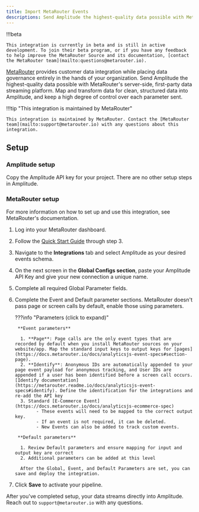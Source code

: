 ```yaml
---
title: Import MetaRouter Events
descriptions: Send Amplitude the highest-quality data possible with MetaRouter's server-side, first-party data streaming platform. 
---
```


!!!beta

    This integration is currently in beta and is still in active development. To join their beta program, or if you have any feedback to help improve the MetaRouter Source and its documentation, [contact the MetaRouter team](mailto:questions@metarouter.io).

[MetaRouter](https://www.metarouter.io/) provides customer data integration while placing data governance entirely in the hands of your organization. Send Amplitude the highest-quality data possible with MetaRouter's server-side, first-party data streaming platform. Map and transform data for clean, structured data into Amplitude, and keep a high degree of control over each parameter sent.

!!!tip "This integration is maintained by MetaRouter"

    This integration is maintained by MetaRouter. Contact the [MetaRouter team](mailto:support@metarouter.io) with any questions about this integration.

## Setup

### Amplitude setup

Copy the Amplitude API key for your project. There are no other setup steps in Amplitude. 

### MetaRouter setup

For more information on how to set up and use this integration, see MetaRouter's documentation.

1. Log into your MetaRouter dashboard. 
2. Follow the [Quick Start Guide](https://docs.metarouter.io/docs/quick-start-guide) through step 3.
3. Navigate to the **Integrations** tab and select Amplitude as your desired events schema.
4. On the next screen in the **Global Configs section**, paste your Amplitude API Key and give your new connection a unique name.
5. Complete all required Global Parameter fields. 
6. Complete the Event and Default parameter sections. MetaRouter doesn't pass page or screen calls by default, enable those using parameters.

    ???info "Parameters (click to expand)"

        **Event parameters**

         1. **Page**: Page calls are the only event types that are recorded by default when you install MetaRouter sources on your website/app. Map the standard input keys to output keys for [pages](https://docs.metarouter.io/docs/analyticsjs-event-specs#section-page). 
         2. **Identify**: Anonymous IDs are automatically appended to your page event payload for anonymous tracking, and User IDs are appended if a user has been identified before a screen call occurs. [Identify documentation](https://metarouter.readme.io/docs/analyticsjs-event-specs#identify). Define the identification for the integrations and re-add the API key
         3. Standard [E-Commerce Event](https://docs.metarouter.io/docs/analyticsjs-ecommerce-spec)
               - These events will need to be mapped to the correct output key.
               - If an event is not required, it can be deleted.
               - New Events can also be added to track custom events.

        **Default parameters**

         1. Review Default parameters and ensure mapping for input and output key are correct
         2. Additional parameters can be added at this level

         After the Global, Event, and Default Parameters are set, you can save and deploy the integration.

7. Click **Save** to activate your pipeline.

After you've completed setup, your data streams directly into Amplitude. Reach out to `support@metarouter.io` with any questions.